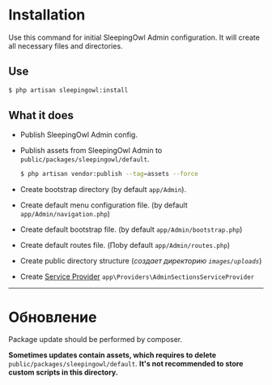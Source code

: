 # Installation

Use this command for initial SleepingOwl Admin configuration. It will create all necessary files and directories.

## Use

```bash
$ php artisan sleepingowl:install
```

## What it does

 - Publish SleepingOwl Admin config.
 - Publish assets from SleepingOwl Admin to `public/packages/sleepingowl/default`.
   ```bash
   $ php artisan vendor:publish --tag=assets --force
   ```
   
 - Create bootstrap directory (by default `app/Admin`).
 - Create default menu configuration file. (by default `app/Admin/navigation.php`)
 - Create default bootstrap file. (by default `app/Admin/bootstrap.php`)
 - Create default routes file. (Поby default `app/Admin/routes.php`)
 - Create public directory structure (*создает директорию `images/uploads`*)
 - Create [Service Provider](model_configuration_section.md) `app\Providers\AdminSectionsServiceProvider` 

---

# Обновление

Package update should be performed by composer. 

**Sometimes updates contain assets, which requires to delete** 
`public/packages/sleepingowl/default`.
**It's not recommended to store custom scripts in this directory.** 
